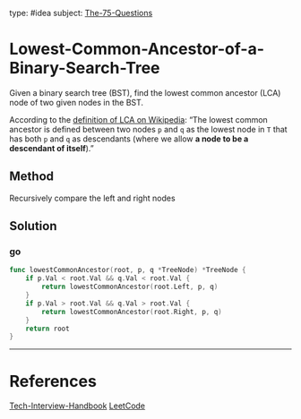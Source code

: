 type: #idea
subject: [The-75-Questions](The-75-Questions.md)
<!-- Subject should be a hub note -->
# Lowest-Common-Ancestor-of-a-Binary-Search-Tree

Given a binary search tree (BST), find the lowest common ancestor (LCA) node of two given nodes in the BST.

According to the [definition of LCA on Wikipedia](https://en.wikipedia.org/wiki/Lowest_common_ancestor): “The lowest common ancestor is defined between two nodes `p` and `q` as the lowest node in `T` that has both `p` and `q` as descendants (where we allow **a node to be a descendant of itself**).”

## Method

Recursively compare the left and right nodes

## Solution

### go

```go
func lowestCommonAncestor(root, p, q *TreeNode) *TreeNode {
	if p.Val < root.Val && q.Val < root.Val {
		return lowestCommonAncestor(root.Left, p, q)
	}
	if p.Val > root.Val && q.Val > root.Val {
		return lowestCommonAncestor(root.Right, p, q)
	}
	return root
}
```

---
# References
<!-- What references back up this idea -->
[Tech-Interview-Handbook](Tech-Interview-Handbook.md)
[LeetCode](https://leetcode.com/problems/lowest-common-ancestor-of-a-binary-search-tree/)